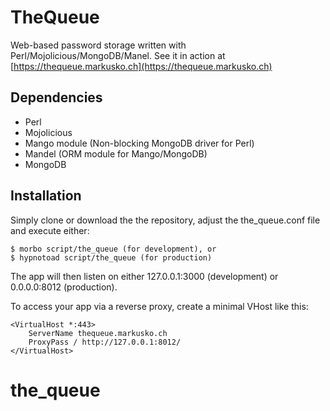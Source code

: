 # TheQueue

Web-based password storage written with Perl/Mojolicious/MongoDB/Manel. See it
in action at [https://thequeue.markusko.ch](https://thequeue.markusko.ch)

## Dependencies

* Perl
* Mojolicious
* Mango module (Non-blocking MongoDB driver for Perl)
* Mandel (ORM module for Mango/MongoDB)
* MongoDB

## Installation

Simply clone or download the the repository, adjust the the\_queue.conf file and
execute either:

    $ morbo script/the_queue (for development), or
    $ hypnotoad script/the_queue (for production)

The app will then listen on either 127.0.0.1:3000 (development) or 0.0.0.0:8012
(production).

To access your app via a reverse proxy, create a minimal VHost like this:

    <VirtualHost *:443>
        ServerName thequeue.markusko.ch
        ProxyPass / http://127.0.0.1:8012/
    </VirtualHost>
# the_queue
